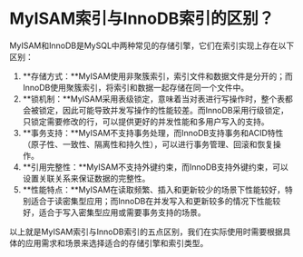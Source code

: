 # MyISAM索引与InnoDB索引的区别？

MyISAM和InnoDB是MySQL中两种常见的存储引擎，它们在索引实现上存在以下区别：

1. **存储方式：**MyISAM使用非聚簇索引，索引文件和数据文件是分开的；而InnoDB使用聚簇索引，将索引和数据一起存储在同一个文件中。
2. **锁机制：**MyISAM采用表级锁定，意味着当对表进行写操作时，整个表都会被锁定，因此可能导致并发写操作的性能较差。而InnoDB采用行级锁定，只锁定需要修改的行，可以提供更好的并发性能和多用户写入的支持。
3. **事务支持：**MyISAM不支持事务处理，而InnoDB支持事务和ACID特性（原子性、一致性、隔离性和持久性），可以进行事务管理、回滚和恢复操作。
4. **引用完整性：**MyISAM不支持外键约束，而InnoDB支持外键约束，可以设置关联关系来保证数据的完整性。
5. **性能特点：**MyISAM在读取频繁、插入和更新较少的场景下性能较好，特别适合于读密集型应用；而InnoDB在并发写入和更新较多的情况下性能较好，适合于写入密集型应用或需要事务支持的场景。

以上就是MyISAM索引与InnoDB索引的五点区别，我们在实际使用时需要根据具体的应用需求和场景来选择适合的存储引擎和索引类型。

